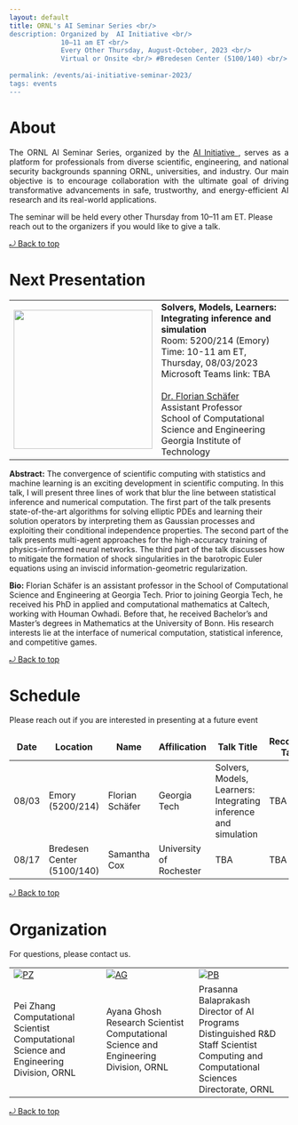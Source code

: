 ```yaml
---
layout: default
title: ORNL's AI Seminar Series <br/> 
description: Organized by  AI Initiative <br/>
             10–11 am ET <br/> 
             Every Other Thursday, August-October, 2023 <br/> 
             Virtual or Onsite <br/> #Bredesen Center (5100/140) <br/>
             
permalink: /events/ai-initiative-seminar-2023/
tags: events
---
```

 
# About

<p align="justify">
The ORNL AI Seminar Series, organized by the <a href="https://www.ornl.gov/ai-initiative"> AI Initiative </a>,  serves as a platform for professionals from diverse scientific, engineering, and national security backgrounds spanning ORNL, universities, and industry. Our main objective is to encourage collaboration with the ultimate goal of driving transformative advancements in safe, trustworthy, and energy-efficient AI research and its real-world applications.

The seminar will be held every other Thursday from 10–11 am ET. Please reach out to the organizers if you would like to give a talk.
</p> 
<a href="#top"> &#10558; Back to top</a>

# Next Presentation

|         |        |
| -------------- | -------------- |
|<a href="https://f-t-s.github.io/"><img src="https://f-t-s.github.io/assets/img/prof_pic.jpg" width="250"/></a>|**Solvers, Models, Learners: Integrating inference and simulation**<br>Room: 5200/214 (Emory)<br> Time: 10-11 am ET, Thursday, 08/03/2023 <br>Microsoft Teams link: TBA<br><br> <a href="https://f-t-s.github.io/"> Dr. Florian Schäfer </a> <br> Assistant Professor <br> School of Computational Science and Engineering <br> Georgia Institute of Technology|

**Abstract:** 
The convergence of scientific computing with statistics and machine learning is an exciting development in scientific computing. In this talk, I will present three lines of work that blur the line between statistical inference and numerical computation. The first part of the talk presents state-of-the-art algorithms for solving elliptic PDEs and learning their solution operators by interpreting them as Gaussian processes and exploiting their conditional independence properties. The second part of the talk presents multi-agent approaches for the high-accuracy training of physics-informed neural networks. The third part of the talk discusses how to mitigate the formation of shock singularities in the barotropic Euler equations using an inviscid information-geometric regularization.

**Bio:** 
Florian Schäfer is an assistant professor in the School of Computational Science and Engineering at Georgia Tech. Prior to joining Georgia Tech, he received his PhD in applied and computational mathematics at Caltech, working with Houman Owhadi. Before that, he received Bachelor’s and Master’s degrees in Mathematics at the University of Bonn. His research interests lie at the interface of numerical computation, statistical inference, and competitive games.

<a href="#top"> &#10558; Back to top</a>

# Schedule 

Please reach out if you are interested in presenting at a future event

|      Date      |      Location  |     Name      |  Affilication |   Talk Title  | Recorded Talk |
| -------------- | -------------- |-------------- |-------------- |-------------- |-------------- |
| 08/03| Emory (5200/214)| Florian Schäfer | Georgia Tech | Solvers, Models, Learners: Integrating inference and simulation|TBA|
| 08/17| Bredesen Center (5100/140)| Samantha Cox | University of Rochester | TBA |TBA|


<a href="#top"> &#10558; Back to top</a>


# Organization

For questions, please contact us.
<style>
td, th {
   border: none!important;
}
</style>
|         |        |             |
| -------------- | -------------- | -------------- |
| <a href="https://www.ornl.gov/staff-profile/pei-zhang">![PZ](https://www.ornl.gov/sites/default/files/styles/staff_profile_image_style/public/2022-04/Pei.jpeg?h=0f2f523a&itok=WzxCnpTj)</a>|<a href="https://www.ornl.gov/staff-profile/ayana-ghosh">![AG](https://www.ornl.gov/sites/default/files/styles/staff_profile_image_style/public/2021-03/Screen%20Shot%202021-03-25%20at%201.30.23%20PM.png?h=f85fc757&itok=J_MSjMUD)</a>    |<a href="https://www.ornl.gov/staff-profile/prasanna-balaprakash">![PB](https://www.ornl.gov/sites/default/files/styles/staff_profile_image_style/public/2023-03/BalaprakashProfile_0.jpg?h=17644140&itok=AYUSlKCG)</a>    |
|Pei Zhang  <br> Computational Scientist <br> Computational Science and Engineering Division, ORNL| Ayana Ghosh <br> Research Scientist <br> Computational Science and Engineering Division, ORNL|Prasanna Balaprakash<br> Director of AI Programs <br> Distinguished R&D Staff Scientist<br> Computing and Computational Sciences Directorate, ORNL|

<a href="#top"> &#10558; Back to top</a>
